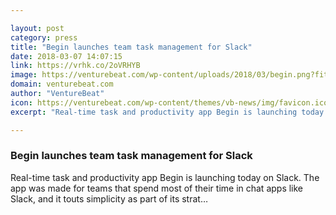 ```yaml
---

layout: post
category: press
title: "Begin launches team task management for Slack"
date: 2018-03-07 14:07:15
link: https://vrhk.co/2oVRHYB
image: https://venturebeat.com/wp-content/uploads/2018/03/begin.png?fit=1200%2C750&strip=all
domain: venturebeat.com
author: "VentureBeat"
icon: https://venturebeat.com/wp-content/themes/vb-news/img/favicon.ico
excerpt: "Real-time task and productivity app Begin is launching today on Slack. The app was made for teams that spend most of their time in chat apps like Slack, and it touts simplicity as part of its strat…"

---
```


### Begin launches team task management for Slack

Real-time task and productivity app Begin is launching today on Slack. The app was made for teams that spend most of their time in chat apps like Slack, and it touts simplicity as part of its strat…